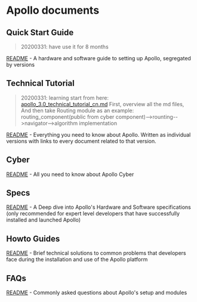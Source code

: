 # Apollo documents

## Quick Start Guide
> 20200331: have use it for 8 months

[README](quickstart/README.md) - A hardware and software guide to setting up Apollo, segregated by versions

## Technical Tutorial
> 20200331: learning start from here: [apollo_3.0_technical_tutorial_cn.md](https://github.com/marc514/apollo/blob/r3.5.0/docs/technical_tutorial/apollo_3.0_technical_tutorial_cn.md) 
> First, overview all the md files, And then take Routing module as an example:  
> routing_component(public from cyber component)-->rounting-->navigator-->algorithm implementation

[README](technical_tutorial/README.md) - Everything you need to know about Apollo. Written as individual versions with links to every document related to that version.

## Cyber

[README](cyber/README.md) - All you need to know about Apollo Cyber

## Specs

[README](specs/README.md) - A Deep dive into Apollo's Hardware and Software specifications (only recommended for expert level developers that have successfully installed and launched Apollo)

## Howto Guides

[README](howto/README.md) - Brief technical solutions to common problems that developers face during the installation and use of the Apollo platform

## FAQs

[README](FAQs/README.md) - Commonly asked questions about Apollo's setup and modules

